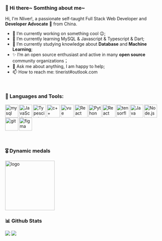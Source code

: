 ### 👋 Hi there~ Somthing about me~

Hi, I'm Nliver!, a passionate self-taught Full Stack Web Developer and **Developer Advocate** 🚀 from China.

- 🔭 I’m currently working on something cool 😉;
- 🌱 I’m currently learning MySQL & Javascript & Typescript & Dart;
- 💾 I’m currently studying knowledge about **Database** and **Machine Learning**;
- ✨ I’m an open source enthusiast and active in many **open source** community organizations；
- 💬 Ask me about anything, I am happy to help;
- 📫 How to reach me: tinerist#outlook.com


<br>

### 🔨 Languages and Tools: 
<a href="https://www.mysql.com/" target="_blank"> <img align="left" src="https://api.iconify.design/devicon:mysql-wordmark.svg" alt="mysql" height="42px"/> </a> 
<a href="https://developer.mozilla.org/en-US/docs/Web/JavaScript" target="_blank"> <img align="left" alt="JavaScript" height ="42px"  src="https://api.iconify.design/devicon:javascript.svg"> </a>
<a href="https://www.typescriptlang.org/" target="_blank"><img align="left" alt="Typescirpt" height ="42px" src="https://api.iconify.design/devicon:typescript.svg"></a>
<a href="https://cplusplus.com/" target="_blank"><img align="left" alt="c++" height ="42px" src="https://api.iconify.design/devicon:cplusplus.svg"></a>
<a href="https://vuejs.org/" target="_blank"> <img align="left" alt="vue" height ="42px" src="https://api.iconify.design/devicon:vuejs.svg"></a>
<a href="https://reactjs.org/" target="_blank"> <img align="left" alt="React" height ="42px" src="https://api.iconify.design/devicon:react.svg"></a>
<a href="https://www.python.org" target="_blank"><img align="left" alt="Python" height ="42px" src="https://api.iconify.design/devicon:python.svg"></a>
<a href="https://www.docker.com/" target="_blank"> <img align="left" alt="React" height ="42px" src="https://api.iconify.design/skill-icons:docker.svg"></a>
<a href="https://www.tensorflow.org" target="_blank"> <img align="left" src="https://api.iconify.design/devicon:tensorflow.svg" alt="tensorflow" height="42px"/> </a> 
<a href="https://www.java.com" target="_blank"><img align="left" alt="Java" height ="42px" src="https://api.iconify.design/devicon:java.svg"></a>
<a href="https://nodejs.org" target="_blank"><img align="left" alt="Node.js" height ="42px" src="https://api.iconify.design/logos:nodejs-icon-alt.svg"></a>
<a href="https://git-scm.com/" target="_blank"> <img src="https://api.iconify.design/devicon:git.svg" align="left" alt="git" height='42px'/> </a>
<a href="https://www.figma.com/" target="_blank"> <img src="https://api.iconify.design/devicon:figma.svg" alt="figma" height='42px'/> </a>

<br>

### 🎖 Dynamic medals

<img src="https://github-profile-trophy.vercel.app/?username=nliver&theme=flat&column=9&margin-w=10" alt="logo" height="160" align="center" />

<br>

### 📊 Github Stats

<p>
  <img src="https://cdn.jsdelivr.net/gh/nliver/github-stats-transparent@output/generated/overview.svg">
  <img src="https://cdn.jsdelivr.net/gh/nliver/github-stats-transparent@output/generated/languages.svg">
</p>


